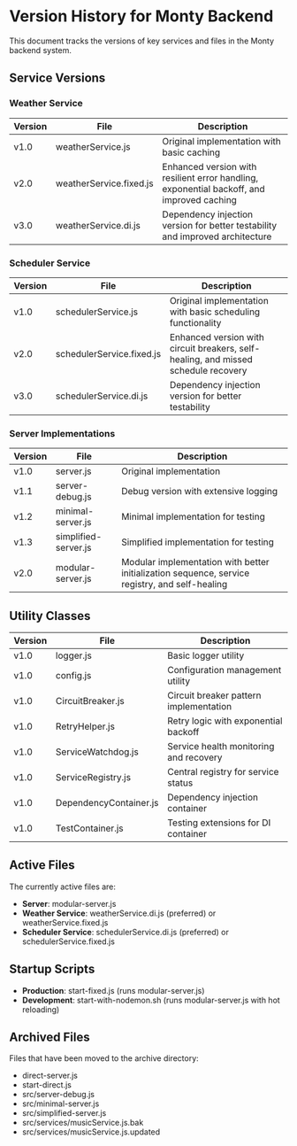 # Version History for Monty Backend

This document tracks the versions of key services and files in the Monty backend system.

## Service Versions

### Weather Service

| Version | File | Description |
|---------|------|-------------|
| v1.0    | weatherService.js | Original implementation with basic caching |
| v2.0    | weatherService.fixed.js | Enhanced version with resilient error handling, exponential backoff, and improved caching |
| v3.0    | weatherService.di.js | Dependency injection version for better testability and improved architecture |

### Scheduler Service

| Version | File | Description |
|---------|------|-------------|
| v1.0    | schedulerService.js | Original implementation with basic scheduling functionality |
| v2.0    | schedulerService.fixed.js | Enhanced version with circuit breakers, self-healing, and missed schedule recovery |
| v3.0    | schedulerService.di.js | Dependency injection version for better testability |

### Server Implementations

| Version | File | Description |
|---------|------|-------------|
| v1.0    | server.js | Original implementation |
| v1.1    | server-debug.js | Debug version with extensive logging |
| v1.2    | minimal-server.js | Minimal implementation for testing |
| v1.3    | simplified-server.js | Simplified implementation for testing |
| v2.0    | modular-server.js | Modular implementation with better initialization sequence, service registry, and self-healing |

## Utility Classes

| Version | File | Description |
|---------|------|-------------|
| v1.0    | logger.js | Basic logger utility |
| v1.0    | config.js | Configuration management utility |
| v1.0    | CircuitBreaker.js | Circuit breaker pattern implementation |
| v1.0    | RetryHelper.js | Retry logic with exponential backoff |
| v1.0    | ServiceWatchdog.js | Service health monitoring and recovery |
| v1.0    | ServiceRegistry.js | Central registry for service status |
| v1.0    | DependencyContainer.js | Dependency injection container |
| v1.0    | TestContainer.js | Testing extensions for DI container |

## Active Files

The currently active files are:

- **Server**: modular-server.js
- **Weather Service**: weatherService.di.js (preferred) or weatherService.fixed.js
- **Scheduler Service**: schedulerService.di.js (preferred) or schedulerService.fixed.js

## Startup Scripts

- **Production**: start-fixed.js (runs modular-server.js)
- **Development**: start-with-nodemon.sh (runs modular-server.js with hot reloading)

## Archived Files

Files that have been moved to the archive directory:

- direct-server.js
- start-direct.js
- src/server-debug.js
- src/minimal-server.js
- src/simplified-server.js
- src/services/musicService.js.bak
- src/services/musicService.js.updated